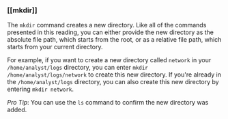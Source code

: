 ### **[[mkdir]]**

The `mkdir` command creates a new directory. Like all of the commands presented in this reading, you can either provide the new directory as the absolute file path, which starts from the root, or as a relative file path, which starts from your current directory.

For example, if you want to create a new directory called `network` in your `/home/analyst/logs` directory, you can enter `mkdir /home/analyst/logs/network` to create this new directory. If you're already in the `/home/analyst/logs` directory, you can also create this new directory by entering `mkdir network`.

*Pro Tip*: You can use the `ls` command to confirm the new directory was added.